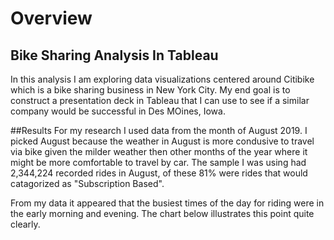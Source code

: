 # Overview
## Bike Sharing Analysis In Tableau
In this analysis I am exploring data visualizations centered around Citibike which is a bike sharing business in New York City. My end goal is to construct a presentation deck in Tableau that I can use to see if a similar company would be successful in Des MOines, Iowa.

##Results
For my research I used data from the month of August 2019.  I picked August because the weather in August is more condusive to travel via bike given the milder weather then other months of the year where it might be more comfortable to travel by car. The sample I was using had 2,344,224 recorded rides in August, of these 81% were rides that would catagorized as "Subscription Based".

From my data it appeared that the busiest times of the day for riding were in the early morning and evening. The chart below illustrates this point quite clearly. 
